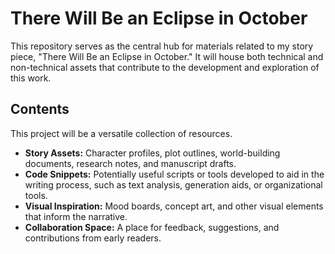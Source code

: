 # There Will Be an Eclipse in October

This repository serves as the central hub for materials related to my story piece, "There Will Be an Eclipse in October." It will house both technical and non-technical assets that contribute to the development and exploration of this work.

## Contents

This project will be a versatile collection of resources.

*   **Story Assets:** Character profiles, plot outlines, world-building documents, research notes, and manuscript drafts.
*   **Code Snippets:** Potentially useful scripts or tools developed to aid in the writing process, such as text analysis, generation aids, or organizational tools.
*   **Visual Inspiration:** Mood boards, concept art, and other visual elements that inform the narrative.
*   **Collaboration Space:** A place for feedback, suggestions, and contributions from early readers.
